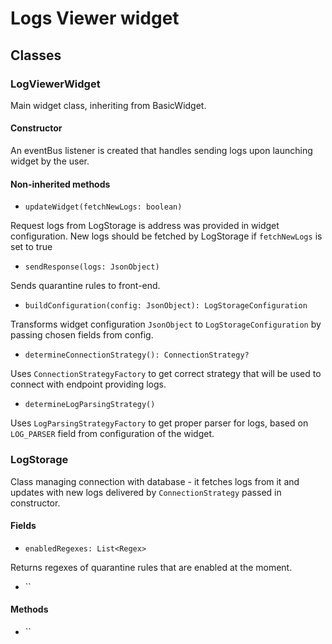# Logs Viewer widget

## Classes
### LogViewerWidget
Main widget class, inheriting from BasicWidget.

#### Constructor
An eventBus listener is created that handles sending logs upon launching widget by the user.
#### Non-inherited methods
- `updateWidget(fetchNewLogs: boolean)`

Request logs from LogStorage is address was provided in widget configuration. 
New logs should be fetched by LogStorage if `fetchNewLogs` is set to true

- `sendResponse(logs: JsonObject)`

Sends quarantine rules to front-end.

- `buildConfiguration(config: JsonObject): LogStorageConfiguration`

Transforms widget configuration `JsonObject` to `LogStorageConfiguration` by passing chosen fields 
from config.

- `determineConnectionStrategy(): ConnectionStrategy?`

Uses `ConnectionStrategyFactory` to get correct strategy that will be used to connect 
with endpoint providing logs.

- `determineLogParsingStrategy()`

Uses `LogParsingStrategyFactory` to get proper parser for logs, based on `LOG_PARSER` field from
configuration of the widget.

### LogStorage
Class managing connection with database - it fetches logs from it and updates with new logs 
delivered by `ConnectionStrategy` passed in constructor.

#### Fields
- `enabledRegexes: List<Regex>`

Returns regexes of quarantine rules that are enabled at the moment.

- ``

#### Methods
- ``